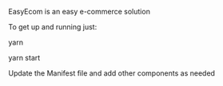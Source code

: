 EasyEcom  is an easy e-commerce solution


To get up and running just:

yarn

yarn start


Update the Manifest file and add other components as needed